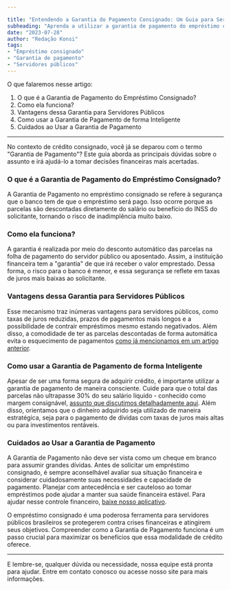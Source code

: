 ```yaml
---

title: "Entendendo a Garantia do Pagamento Consignado: Um Guia para Servidores Públicos"
subheading: "Aprenda a utilizar a garantia de pagamento do empréstimo consignado para facilitar suas decisões financeiras"
date: "2023-07-28"
author: "Redação Konsi"
tags:
- "Empréstimo consignado"
- "Garantia de pagamento"
- "Servidores públicos"
---
```


O que falaremos nesse artigo:

1. O que é a Garantia de Pagamento do Empréstimo Consignado?
2. Como ela funciona?
3. Vantagens dessa Garantia para Servidores Públicos
4. Como usar a Garantia de Pagamento de forma Inteligente
5. Cuidados ao Usar a Garantia de Pagamento

---

No contexto de crédito consignado, você já se deparou com o termo "Garantia de Pagamento"? Este guia aborda as principais dúvidas sobre o assunto e irá ajudá-lo a tomar decisões financeiras mais acertadas. 

### O que é a Garantia de Pagamento do Empréstimo Consignado?

A Garantia de Pagamento no empréstimo consignado se refere à segurança que o banco tem de que o empréstimo será pago. Isso ocorre porque as parcelas são descontadas diretamente do salário ou benefício do INSS do solicitante, tornando o risco de inadimplência muito baixo. 

### Como ela funciona?

A garantia é realizada por meio do desconto automático das parcelas na folha de pagamento do servidor público ou aposentado. Assim, a instituição financeira tem a "garantia" de que irá receber o valor emprestado. Dessa forma, o risco para o banco é menor, e essa segurança se reflete em taxas de juros mais baixas ao solicitante.

### Vantagens dessa Garantia para Servidores Públicos

Esse mecanismo traz inúmeras vantagens para servidores públicos, como taxas de juros reduzidas, prazos de pagamentos mais longos e a possibilidade de contrair empréstimos mesmo estando negativados. Além disso, a comodidade de ter as parcelas descontadas de forma automática evita o esquecimento de pagamentos [como já mencionamos em um artigo anterior](http://konsi.com.br/postagens/gestao-de-dividas-como-servidor-publico-pode-evitar-o-superendividamento).

### Como usar a Garantia de Pagamento de forma Inteligente

Apesar de ser uma forma segura de adquirir crédito, é importante utilizar a garantia de pagamento de maneira consciente. Cuide para que o total das parcelas não ultrapasse 30% do seu salário líquido - conhecido como margem consignável, [assunto que discutimos detalhadamente aqui](http://konsi.com.br/postagens/entenda-como-o-credito-consignado-afeta-o-calculo-da-margem-consignavel). Além disso, orientamos que o dinheiro adquirido seja utilizado de maneira estratégica, seja para o pagamento de dívidas com taxas de juros mais altas ou para investimentos rentáveis. 

### Cuidados ao Usar a Garantia de Pagamento

A Garantia de Pagamento não deve ser vista como um cheque em branco para assumir grandes dívidas. Antes de solicitar um empréstimo consignado, é sempre aconselhável avaliar sua situação financeira e considerar cuidadosamente suas necessidades e capacidade de pagamento. Planejar com antecedência e ser cauteloso ao tomar empréstimos pode ajudar a manter sua saúde financeira estável. Para ajudar nesse controle financeiro, [baixe nosso aplicativo](https://konsi.com.br/download).

O empréstimo consignado é uma poderosa ferramenta para servidores públicos brasileiros se protegerem contra crises financeiras e atingirem seus objetivos. Compreender como a Garantia de Pagamento funciona é um passo crucial para maximizar os benefícios que essa modalidade de crédito oferece. 

---

E lembre-se, qualquer dúvida ou necessidade, nossa equipe está pronta para ajudar. Entre em contato conosco ou acesse nosso site para mais informações.